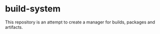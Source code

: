 # build-system
This repository is an attempt to create a manager for builds, packages and artifacts.
